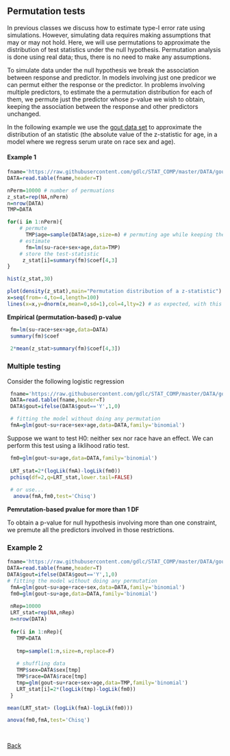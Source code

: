 ## Permutation tests

In previous classes we discuss how to estimate type-I error rate using simulations. 
However, simulating data requires making assumptions that may or may not hold. Here, we will use permutations to approximate the distribution of test statistics under the null hypothesis. Permutation analysis is done using real data; thus, there is no need to make any assumptions.

To simulate data under the null hypothesis we break the association between response and predictor. In models involving just one predicor we can permut either the response or the predictor. In problems involving multiple predictors, to estimate the a permutation distribution for each of them, we permute just the predictor whose p-value we wish to obtain, keeping the association between the response and other predictors unchanged.

In the following example we use the [gout data set](https://github.com/gdlc/STAT_COMP/blob/master/DATA/goutData.txt) to approximate the distribution of an statistic (the absolute value of the z-statistic for age, in a model where we regress serum urate on race sex and age).

#### Example 1
```r
fname='https://raw.githubusercontent.com/gdlc/STAT_COMP/master/DATA/goutData.txt'
DATA=read.table(fname,header=T)

nPerm=10000 # number of permuations
z_stat=rep(NA,nPerm)
n=nrow(DATA)
TMP=DATA

for(i in 1:nPerm){
	# permute
	  TMP$age=sample(DATA$age,size=n) # permuting age while keeping the other variables un-touched.
	# estimate
	  fm=lm(su~race+sex+age,data=TMP)	  
	# store the test-statistic
	 z_stat[i]=summary(fm)$coef[4,3]
}

hist(z_stat,30)

plot(density(z_stat),main="Permutation distribution of a z-statistic")
x=seq(from=-4,to=4,length=100)
lines(x=x,y=dnorm(x,mean=0,sd=1),col=4,lty=2) # as expected, with this sample size, the z-statistic follows approximately a N(0,1)

```

**Empirical (permutation-based) p-value**

```r
 fm=lm(su~race+sex+age,data=DATA)
 summary(fm)$coef
 
 2*mean(z_stat>summary(fm)$coef[4,3])
```

### Multiple testing

Consider the following logistic regression

```r
 fname='https://raw.githubusercontent.com/gdlc/STAT_COMP/master/DATA/goutData.txt'
 DATA=read.table(fname,header=T)
 DATA$gout=ifelse(DATA$gout=='Y',1,0)

 # fitting the model without doing any permutation
 fmA=glm(gout~su+race+sex+age,data=DATA,family='binomial')
```

Suppose we want to test H0: neither sex nor race have an effect. We can perform this test using a liklihood ratio test.

```r
 fm0=glm(gout~su+age,data=DATA,family='binomial')
  
 LRT_stat=2*(logLik(fmA)-logLik(fm0))
 pchisq(df=2,q=LRT_stat,lower.tail=FALSE)
  
 # or use...
  anova(fmA,fm0,test='Chisq')
```

**Pemrutation-based pvalue for more than 1 DF**

To obtain a p-value for null hypothesis involving more than one constraint, we premute all the predictors involved in those restrictions.

### Example 2
```r
fname='https://raw.githubusercontent.com/gdlc/STAT_COMP/master/DATA/goutData.txt'
DATA=read.table(fname,header=T)
DATA$gout=ifelse(DATA$gout=='Y',1,0)
# fitting the model without doing any permutation
 fmA=glm(gout~su+age+race+sex,data=DATA,family='binomial')
 fm0=glm(gout~su+age,data=DATA,family='binomial')
 
 nRep=10000
 LRT_stat=rep(NA,nRep)
 n=nrow(DATA)
 
 for(i in 1:nRep){
   TMP=DATA
   
   tmp=sample(1:n,size=n,replace=F)
   
   # shuffling data
   TMP$sex=DATA$sex[tmp]
   TMP$race=DATA$race[tmp]   
   tmp=glm(gout~su+race+sex+age,data=TMP,family='binomial')
   LRT_stat[i]=2*(logLik(tmp)-logLik(fm0))
 }

mean(LRT_stat> (logLik(fmA)-logLik(fm0)))

anova(fm0,fmA,test='Chisq')

 
```

[Back](https://github.com/gdlc/STAT_COMP/)
